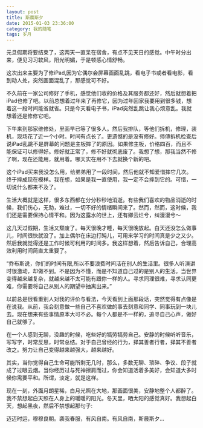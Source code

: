 ```yaml
---
layout: post
title: 斯晨斯夕
date: 2015-01-03 23:36:00
category: 我的随笔
tags: 岁月
---
```


元旦假期将要结束了，这两天一直呆在宿舍，有点不见天日的感觉。中午时分出来，便见习习软风，阳光明媚，于是顿感心情舒畅。

这次出来主要为了修iPad,因为它偶尔会屏幕画面乱跳，看电子书或者看电影，看到动人处，突然画面混乱了，那感觉可不好。

不久前在一家公司修好了手机，感觉他们收的价格及其服务都还好，然后就想着把iPad也修了吧。以前总想着过年来了再修它，因为过年回家我要用到很多钱，想着这一段时间能省就省。只是今天看电子书，iPad突然乱跳让我心烦意乱。我就想着还是修修它吧。

下午来到那家维修处，里面早已等了很多人。然后我排队，等他们拆机，修理，装机，现场花了近一个小时。时间有点长了。更遗憾的是没有修好。师傅拆机检查后说iPad乱跳不是屏幕的问题是主板摔了的原因。如果修主板，价格四百，而且不能保证可以修得好。修好就正常了，修不好就彻底废了。我想了想，那我当然不修了啊，现在还能用，就用着。哪天实在用不下去就换个新的吧。

这个iPad买来我没怎么用，给弟弟用了一段时间，然后他就不知爱惜摔它几次。终于摔成现在模样。我在想，如果是我一直使用，我一定不会摔到它的。可惜，一切说什么都来不及了。

生活大概就是这样，很多东西都在分分秒秒地消逝。有些我们喜欢的物品消逝的时候，我们伤心，无助，难过，一切不好的情绪瞬间来了。然而，然而，这时候，我们还是需要保持心情平和。因为这露水的世上，还有卿云烂兮，纠漫漫兮～

这几天过假期，生活又颓废了。每天很晚才睡，每天很晚放起。白天还没怎么做事儿，时间很快就没了。加上偶尔在床边打盹儿，可用来学习的时间真是少之又少。然后我就觉得还是工作时候可利用的时间多。我这样想着，然后告诉自己，合理高效利用时间简直太重要了。

“乔布斯说，你们的时间有限,所以不要浪费时间活在别人的生活里。很多人听演讲时很激动，却做不到。不是因为不懂，而是不知道自己过的是别人的生活。当世界变得越来越复杂，就越来越不太可能有跟你一样的人。寻求同理很难，寻求认同更难，你需要将自己从别人的期望中抽离出来。”

以前总是很看重别人对我的评价与看法，今天看到上面那段话，突然觉得有点像是在说我。从前，我会刻意做一些自己不喜欢做的事去刻意和同学、同事玩到一块儿去。现在想来有些事情原本大可不必。每个人都是不一样的，追寻自己心声，做好自己就够了。

在一个人感到无聊，没趣的时候，吃些好的犒劳犒劳自己。安静的时候听听音乐，写写字，时常反思，时常总结。对于自己曾经的行为，择其善者行者，择其不善者改之。努力让自己变得越来越强大，越来越好。

其实，当你觉得自己生命可能所剩无几时，那么，多数无聊、琐碎、争议、段子就成了过眼云烟。当你经历过与死神擦肩而过，你会知道活着多美好，会知道大多时候你需要平和。所谓，淡定，就是这样。

现在一刻，外面月朗星稀，白月光照在大地，那画面很美，安静地整个人都醉了。我不禁想起白天照在人身上的暖暖的阳光。冬天里，晒太阳的感觉真好。我想起白天，想起黑夜，然后不禁想起那句子:

﻿迈迈时运，穆穆良朝。袭我春服，有风自南。有风自南，斯晨斯夕…
